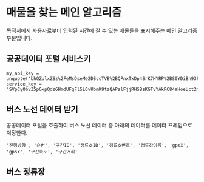 # 매물을 찾는 메인 알고리즘
목적지에서 사용자로부터 입력된 시간에 갈 수 있는 매물들을 표시해주는 메인 알고리즘 부분입니다.

## 공공데이터 포털 서비스키

```
my_api_key = unquote('bhQZulxZSz%2FeMsDseMe2DSccTVB%2BQPnxTxDp4SrK7HYRP%2BS0YDiBn93FLz0d%2FMFbyMPUqAvaMqrtW4e9%2FnHYhA%3D%3D')
service_key = "SVpCy0bvZ5pGxpQdz6HmdUFgFl5L6vUbmK9tzQAPslFjjRHSBsKGTvYAkRC84aHoeUct2mtsiD8YfWyEzOQMIQ%3D%3D"
```

## 버스 노선 데이터 받기

공공데이터 포털을 호출하여 버스 노선 데이터 중 아래의 데이터를 데이터 프레임으로 저장한다.
```
'진행방향', '순번', '구간ID', '정류소ID', '정류소번호', '정류장이름', 'gpsX', 'gpsY', '구간속도', '구간거리'
```


## 버스 정류장 

